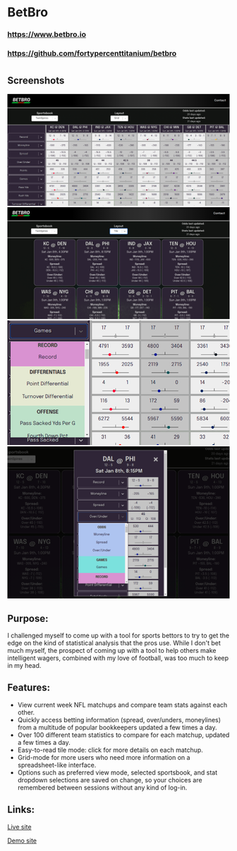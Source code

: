 # BetBro

### https://www.betbro.io

### https://github.com/fortypercenttitanium/betbro

#

## Screenshots

![BetBro Grid display](screenshots/betbro_1.png)
![BetBro Tile display](screenshots/betbro_2.png)
![BetBro Grid selectors](screenshots/betbro_3.png)
![BetBro Tile details](screenshots/betbro_4.png)

## Purpose:

I challenged myself to come up with a tool for sports bettors to try to get the edge on the kind of statistical analysis that the pros use. While I don't bet much myself, the prospect of coming up with a tool to help others make intelligent wagers, combined with my love of football, was too much to keep in my head.

## Features:

- View current week NFL matchups and compare team stats against each other.
- Quickly access betting information (spread, over/unders, moneylines) from a multitude of popular bookkeepers updated a few times a day.
- Over 100 different team statistics to compare for each matchup, updated a few times a day.
- Easy-to-read tile mode: click for more details on each matchup.
- Grid-mode for more users who need more information on a spreadsheet-like interface.
- Options such as preferred view mode, selected sportsbook, and stat dropdown selections are saved on change, so your choices are remembered between sessions without any kind of log-in.

## Links:

[Live site](https://www.betbro.io/)

[Demo site](https://bet-bro-testing.netlify.app/)

